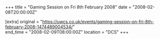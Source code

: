+++
title = "Gaming Session on Fri 8th February 2008"
date = "2008-02-08T20:00:00Z"

[extra]
original = "https://uwcs.co.uk/events/gaming-session-on-fri-8th-february-2008-1474489004534/"    
end_time = "2008-02-09T08:00:00Z"
location = "DCS"
+++



